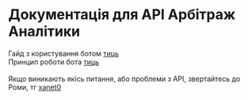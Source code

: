 <h1>Документація для API Арбітраж Аналітики</h1>
Гайд з користування ботом <a href="https://github.com/xanet0/Arbitrage-Analitycs-Documentation/blob/main/Guide%20how%20to%20use.md" target="_blank">тиць</a><br>
Принцип роботи бота <a href="https://t.me/xanet0" target="_blank">тиць</a><br><br>
Якщо виникають якісь питання, або проблеми з API, звертайтесь до Роми, тг <a href="https://t.me/xanet0" target="_blank">xanet0</a>
